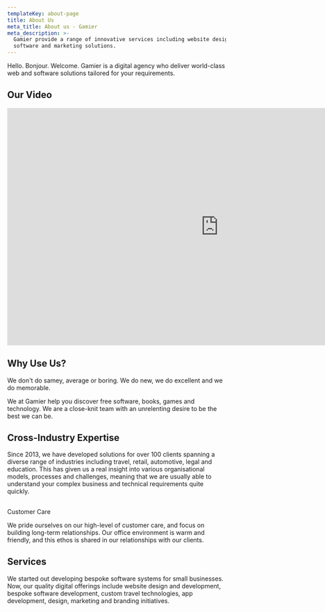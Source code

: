 ```yaml
---
templateKey: about-page
title: About Us
meta_title: About us - Gamier
meta_description: >-
  Gamier provide a range of innovative services including website design, app,
  software and marketing solutions.
---
```

Hello. Bonjour. Welcome. Gamier is a digital agency who deliver world-class web and software solutions tailored for your requirements. 

## Our Video

<iframe width="971" height="546" src="https://www.youtube.com/embed/busHUh9qCB0" frameborder="0" allow="accelerometer; autoplay; encrypted-media; gyroscope; picture-in-picture" allowfullscreen></iframe>



## Why Use Us?

We don't do samey, average or boring. We do new, we do excellent and we do memorable.

We at Gamier help you discover free software, books, games and technology. We are a close-knit team with an unrelenting desire to be the best we can be.



## Cross-Industry Expertise

Since 2013, we have developed solutions for over 100 clients spanning a diverse range of industries including travel, retail, automotive, legal and education. This has given us a real insight into various organisational models, processes and challenges, meaning that we are usually able to understand your complex business and technical requirements quite quickly.

## Customer Care

We pride ourselves on our high-level of customer care, and focus on building long-term relationships. Our office environment is warm and friendly, and this ethos is shared in our relationships with our clients.

## Services

We started out developing bespoke software systems for small businesses. Now, our quality digital offerings include website design and development, bespoke software development, custom travel technologies, app development, design, marketing and branding initiatives.
